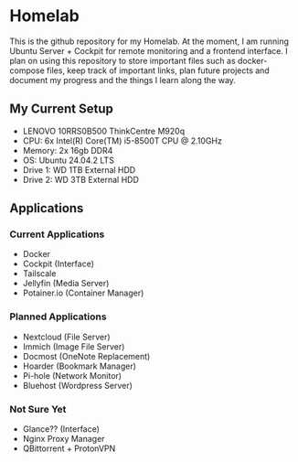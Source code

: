 # Homelab

This is the github repository for my Homelab. At the moment, I am running Ubuntu Server + Cockpit for remote monitoring and a frontend interface. I plan on using this repository to store important files such as docker-compose files, keep track of important links, plan future projects and document my progress and the things I learn along the way.

## My Current Setup

- LENOVO 10RRS0B500 ThinkCentre M920q
- CPU: 6x Intel(R) Core(TM) i5-8500T CPU @ 2.10GHz
- Memory: 2x 16gb DDR4
- OS: Ubuntu 24.04.2 LTS
- Drive 1: WD 1TB External HDD
- Drive 2: WD 3TB External HDD

## Applications

### Current Applications
  - Docker
  - Cockpit (Interface)
  - Tailscale
  - Jellyfin (Media Server)
  - Potainer.io (Container Manager)
    
### Planned Applications
  - Nextcloud (File Server)
  - Immich (Image File Server)
  - Docmost (OneNote Replacement)
  - Hoarder (Bookmark Manager)
  - Pi-hole (Network Monitor)
  - Bluehost (Wordpress Server)

### Not Sure Yet
  - Glance?? (Interface)
  - Nginx Proxy Manager
  - QBittorrent + ProtonVPN
